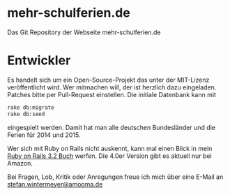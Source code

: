 mehr-schulferien.de
===================

Das Git Repository der Webseite mehr-schulferien.de

Entwickler
==========
Es handelt sich um ein Open-Source-Projekt das unter der MIT-Lizenz veröffentlicht wird. Wer mitmachen will, der ist herzlich dazu eingeladen. Patches bitte per Pull-Request einstellen. Die initiale Datenbank kann mit 

```bash
rake db:migrate
rake db:seed
```

eingespielt werden. Damit hat man alle deutschen Bundesländer und die Ferien für 2014 und 2015.

Wer sich mit Ruby on Rails nicht auskennt, kann mal einen Blick in mein [Ruby on Rails 3.2 Buch](http://ruby-auf-schienen.de) werfen. Die 4.0er Version gibt es aktuell nur bei Amazon.

Bei Fragen, Lob, Kritik oder Anregungen freue ich mich über eine E-Mail an 
stefan.wintermeyer@amooma.de
